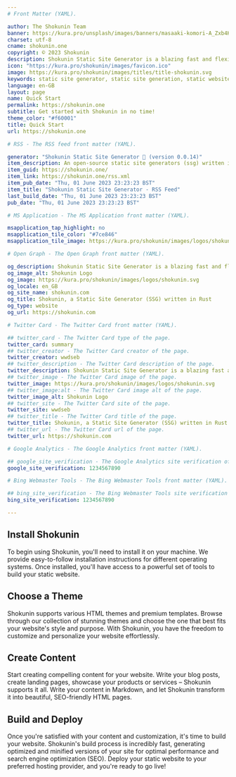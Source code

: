 ```yaml
---
# Front Matter (YAML).

author: The Shokunin Team
banner: https://kura.pro/unsplash/images/banners/masaaki-komori-A_Zxb4Ka-Gg-unsplash.jpg
charset: utf-8
cname: shokunin.one
copyright: © 2023 Shokunin
description: Shokunin Static Site Generator is a blazing fast and flexible static site generator that can be used to create professional static websites and blogs. It features built-in support for GitHub Flavored Markdown, Google Analytics, Bing Analytics, Atom and RSS feeds, minification, a built-in development server, multiple content formats, and more.
icon: "https://kura.pro/shokunin/images/favicon.ico"
image: https://kura.pro/shokunin/images/titles/title-shokunin.svg
keywords: static site generator, static site generation, static website generator, static website generation, static site builder, static website builder, static site tool, static website tool, static site software, rust
language: en-GB
layout: page
name: Quick Start
permalink: https://shokunin.one
subtitle: Get started with Shokunin in no time!
theme_color: "#f60001"
title: Quick Start
url: https://shokunin.one

# RSS - The RSS feed front matter (YAML).

generator: "Shokunin Static Site Generator 🦀 (version 0.0.14)"
item_description: An open-source static site generators (ssg) written in Rust, designed for speed, security and reliability.
item_guid: https://shokunin.one/
item_link: https://shokunin.one/rss.xml
item_pub_date: "Thu, 01 June 2023 23:23:23 BST"
item_title: "Shokunin Static Site Generator - RSS Feed"
last_build_date: "Thu, 01 June 2023 23:23:23 BST"
pub_date: "Thu, 01 June 2023 23:23:23 BST"

# MS Application - The MS Application front matter (YAML).

msapplication_tap_highlight: no
msapplication_tile_color: "#7ce846"
msapplication_tile_image: https://kura.pro/shokunin/images/logos/shokunin.svg

# Open Graph - The Open Graph front matter (YAML).

og_description: Shokunin Static Site Generator is a blazing fast and flexible static site generator that can be used to create professional static websites and blogs. It features built-in support for GitHub Flavored Markdown, Google Analytics, Bing Analytics, Atom and RSS feeds, minification, a built-in development server, multiple content formats, and more.
og_image_alt: Shokunin Logo
og_image: https://kura.pro/shokunin/images/logos/shokunin.svg
og_locale: en_GB
og_site_name: shokunin.com
og_title: Shokunin, a Static Site Generator (SSG) written in Rust
og_type: website
og_url: https://shokunin.com

# Twitter Card - The Twitter Card front matter (YAML).

## twitter_card - The Twitter Card type of the page.
twitter_card: summary
## twitter_creator - The Twitter Card creator of the page.
twitter_creator: wwdseb
## twitter_description - The Twitter Card description of the page.
twitter_description: Shokunin Static Site Generator is a blazing fast and flexible static site generator that can be used to create professional static websites and blogs. It features built-in support for GitHub Flavored Markdown, Google Analytics, Bing Analytics, Atom and RSS feeds, minification, a built-in development server, multiple content formats, and more.
## twitter_image - The Twitter Card image of the page.
twitter_image: https://kura.pro/shokunin/images/logos/shokunin.svg
## twitter_image:alt - The Twitter Card image alt of the page.
twitter_image_alt: Shokunin Logo
## twitter_site - The Twitter Card site of the page.
twitter_site: wwdseb
## twitter_title - The Twitter Card title of the page.
twitter_title: Shokunin, a Static Site Generator (SSG) written in Rust
## twitter_url - The Twitter Card url of the page.
twitter_url: https://shokunin.com

# Google Analytics - The Google Analytics front matter (YAML).

## google_site_verification - The Google Analytics site verification of the page.
google_site_verification: 1234567890

# Bing Webmaster Tools - The Bing Webmaster Tools front matter (YAML).

## bing_site_verification - The Bing Webmaster Tools site verification of the page.
bing_site_verification: 1234567890

---
```


## Install Shokunin

To begin using Shokunin, you'll need to install it on your machine. We provide easy-to-follow installation instructions for different operating systems. Once installed, you'll have access to a powerful set of tools to build your static website.

## Choose a Theme

Shokunin supports various HTML themes and premium templates. Browse through our collection of stunning themes and choose the one that best fits your website's style and purpose. With Shokunin, you have the freedom to customize and personalize your website effortlessly.

## Create Content

Start creating compelling content for your website. Write your blog posts, create landing pages, showcase your products or services – Shokunin supports it all. Write your content in Markdown, and let Shokunin transform it into beautiful, SEO-friendly HTML pages.

## Build and Deploy

Once you're satisfied with your content and customization, it's time to build your website. Shokunin's build process is incredibly fast, generating optimized and minified versions of your site for optimal performance and search engine optimization (SEO). Deploy your static website to your preferred hosting provider, and you're ready to go live!
